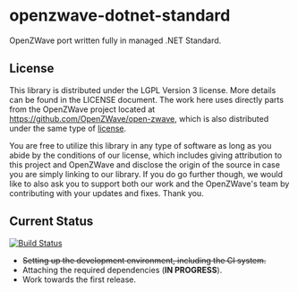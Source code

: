 # openzwave-dotnet-standard
OpenZWave port written fully in managed .NET Standard.

## License

This library is distributed under the LGPL Version 3 license. More details can be found in the LICENSE document. The work here uses directly parts from the OpenZWave project located at https://github.com/OpenZWave/open-zwave, which is also distributed under the same type of [license](https://github.com/OpenZWave/open-zwave/blob/master/license/lgpl.txt). 

You are free to utilize this library in any type of software as long as you abide by the conditions of our license, which includes giving attribution to this project and OpenZWave and disclose the origin of the source in case you are simply linking to our library. If you do go further though, we would like to also ask you to support both our work and the OpenZWave's team by contributing with your updates and  fixes. Thank you.

## Current Status
[![Build Status](https://moonstorm.visualstudio.com/OpenZWave-DotNet-Standard/_apis/build/status/OpenZWave-DotNet-Standard-ASP.NET%20Core-CI?branchName=master)](https://moonstorm.visualstudio.com/OpenZWave-DotNet-Standard/_build/latest?definitionId=6&branchName=master)
- ~~Setting up the development environment, including the CI system.~~
- Attaching the required dependencies (**IN PROGRESS**).
- Work towards the first release.
